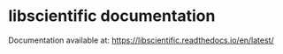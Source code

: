 libscientific documentation
===========================

Documentation available at: https://libscientific.readthedocs.io/en/latest/



